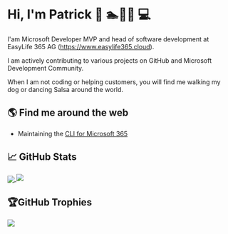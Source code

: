 
# Hi, I'm Patrick 👋 🏊🚴🏃 💻
I'am Microsoft Developer MVP and head of software development at EasyLife 365 AG (https://www.easylife365.cloud).

I am actively contributing to various projects on GitHub and Microsoft Development Community. 

When I am not coding or helping customers, you will find me walking my dog or dancing Salsa around the world.

## 🌎 Find me around the web 
- Maintaining the <a href="https://github.com/pnp/cli-microsoft365">CLI for Microsoft 365</a>

## 📈 GitHub Stats

<a href="https://github.com/plamber/">
  <img align="center" src="https://github-readme-stats.vercel.app/api?username=plamber&show_icons=true&include_all_commits=false&count_private=true" />
  <img src="https://github-readme-streak-stats.herokuapp.com/?user=plamber&hide_border=false" />
</a> 

## 🏆GitHub Trophies
<p style="witdh:100%">
  <img src="https://github-profile-trophy.vercel.app/?username=plamber" />
</p>

<!--
**plamber/plamber** is a ✨ _special_ ✨ repository because its `README.md` (this file) appears on your GitHub profile.

Here are some ideas to get you started:

- 🔭 I’m currently working on ...
- 🌱 I’m currently learning ...
- 👯 I’m looking to collaborate on ...
- 🤔 I’m looking for help with ...
- 💬 Ask me about ...
- 📫 How to reach me: ...
- 😄 Pronouns: ...
- ⚡ Fun fact: ...
-->
